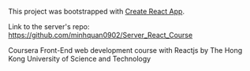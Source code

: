 This project was bootstrapped with [Create React App](https://github.com/facebook/create-react-app).


Link to the server's repo: https://github.com/minhquan0902/Server_React_Course


Coursera Front-End web development course with Reactjs
by The Hong Kong University of Science and Technology
